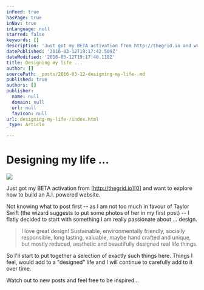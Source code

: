 ```yaml
---
inFeed: true
hasPage: true
inNav: true
inLanguage: null
starred: false
keywords: []
description: 'Just got my BETA activation from http://thegrid.io and want to explore how to build an A.I. powered website. '
datePublished: '2016-03-12T19:17:42.509Z'
dateModified: '2016-03-12T19:17:40.118Z'
title: Designing my life ...
author: []
sourcePath: _posts/2016-03-12-designing-my-life-.md
published: true
authors: []
publisher:
  name: null
  domain: null
  url: null
  favicon: null
url: designing-my-life-/index.html
_type: Article

---
```

# Designing my life ...
![](https://the-grid-user-content.s3-us-west-2.amazonaws.com/8110644c-800b-492b-b542-b583f31cb44c.jpg)

Just got my BETA activation from [http://thegrid.io][0] and want to explore how to build an A.I. powered website. 

Not knowing what to post first -- as I am not too much in favour of Taylor Swift (the wizard suggests to put some photos of her in my first post) -- I flatly decided to start with something I am really passionate about ... design. 
> 
> I love great design! Sustainable, environmentally friendly, socially responsible, long lasting, valuable, maybe hand crafted and unique, but mostly reduced, aesthetic and beautifully designed real life things.

So I'll start to put together a selection of exactly such things here. Things I feel, would add to a "designed" life and I will continue to carefully add to it over time.

Watch out to new posts and feel free to be inspired...

[0]: http://thegrid.io/